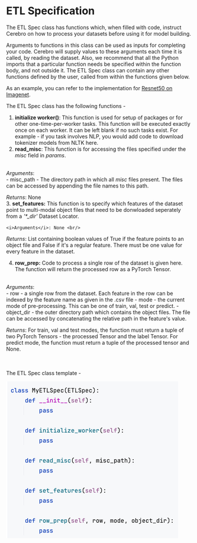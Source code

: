 # ETL Specification

The ETL Spec class has functions which, when filled with code, instruct Cerebro on how to process your datasets before using it for model building.

Arguments to functions in this class can be used as inputs for completing your code. Cerebro will supply values to these arguments each time it is called, by reading the dataset.
Also, we recommend that all the Python imports that a particular function needs be specified within the function body, and not outside it. The ETL Spec class can contain any other functions defined by the user, called from within the functions given below.

As an example, you can refer to the implementation for [Resnet50 on Imagenet](../examples/Resnet%20on%20Imagenet/cerebro_imagenet.ipynb).

The ETL Spec class has the following functions - 
1. <b>initialize worker()</b>: This function is used for setup of packages or for other one-time-per-worker tasks. This function will be executed exactly once on each worker. It can be left blank if no such tasks exist. For example - if you task involves NLP, you would add code to download tokenizer models from NLTK here.   
2. <b>read_misc</b>: This function is for accessing the files specified under the <i>misc</i> field in <i>params</i>. 
<br/>
<i>Arguments</i>: <br/>
   - misc_path - The directory path in which all <i>misc</i> files present. The files can be accessed by appending the file names to this path.
    <br/>

   <i>Returns</i>: None
<br/>
3. <b>set_features:</b> This function is to specify which features of the dataset point to multi-modal object files that need to be donwloaded seperately from a <i>'*_dir'</i> Dataset Locator.   

    <i>Arguments</i>: None <br/>

   <i>Returns</i>: List containing boolean values of True if the feature points to an object file and False if it's a regular feature. There must be one value for every feature in the dataset.  

4. <b>row_prep:</b> Code to process a single row of the dataset is given here. The function will return the processed row as a PyTorch Tensor.
<br/>
<i>Arguments</i>: <br/>
   - row - a single row from the dataset. Each feature in the row can be indexed by the feature name as given in the .csv file
   - mode - the current mode of pre-processing. This can be one of train, val, test or predict.
   - object_dir - the outer directory path which contains the object files. The file can be accessed by concatenating the relative path in the feature's value. 
    <br/>

   <i>Returns</i>: For train, val and test modes, the function must return a tuple of two PyTorch Tensors - the processed Tensor and the label Tensor. For predict mode, the function must return a tuple of the processed tensor and None. 
<br/>

<br/><br/>
The ETL Spec class template -

![etl_spec](img/etl_spec.png)